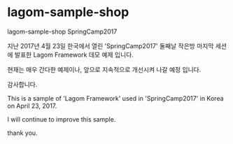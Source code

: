 # lagom-sample-shop
lagom-sample-shop SpringCamp2017

지난 2017년 4월 23일 한국에서 열린 'SpringCamp2017' 둘째날 작은방 마지막 세션에 발표한 Lagom Framework 데모 예제 입니다.

현재는 매우 간다한 예제이나, 앞으로 지속적으로 개선시켜 나갈 예정 입니다.

감사합니다.

This is a sample of 'Lagom Framework' used in 'SpringCamp2017' in Korea on April 23, 2017.

I will continue to improve this sample.

thank you.
